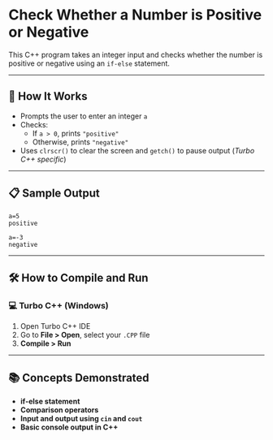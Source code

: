 # Check Whether a Number is Positive or Negative

This C++ program takes an integer input and checks whether the number is positive or negative using an `if-else` statement.

---

## 🚀 How It Works

- Prompts the user to enter an integer `a`
- Checks:
  - If `a > 0`, prints `"positive"`
  - Otherwise, prints `"negative"`
- Uses `clrscr()` to clear the screen and `getch()` to pause output (*Turbo C++ specific*)

---

## 📋 Sample Output

```
a=5
positive
```

```
a=-3
negative
```

---

## 🛠️ How to Compile and Run

### 💻 Turbo C++ (Windows)

1. Open Turbo C++ IDE  
2. Go to **File > Open**, select your `.CPP` file  
3. **Compile > Run**

---

## 📚 Concepts Demonstrated
- **if-else statement**
- **Comparison operators**
- **Input and output using `cin` and `cout`**
- **Basic console output in C++**
